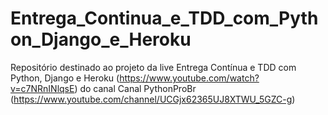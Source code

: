 # Entrega_Continua_e_TDD_com_Python_Django_e_Heroku
Repositório destinado ao projeto da live Entrega Contínua e TDD com Python, Django e Heroku (https://www.youtube.com/watch?v=c7NRnINlqsE) do canal Canal PythonProBr (https://www.youtube.com/channel/UCGjx62365UJ8XTWU_5GZC-g)
